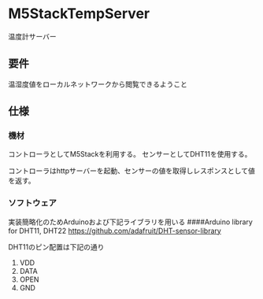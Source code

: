 # M5StackTempServer
温度計サーバー

## 要件
温湿度値をローカルネットワークから閲覧できるようこと

## 仕様
### 機材
コントローラとしてM5Stackを利用する。
センサーとしてDHT11を使用する。

コントローラはhttpサーバーを起動、センサーの値を取得しレスポンスとして値を返す。

### ソフトウェア
実装簡略化のためArduinoおよび下記ライブラリを用いる
####Arduino library for DHT11, DHT22
https://github.com/adafruit/DHT-sensor-library

DHT11のピン配置は下記の通り
1. VDD
1. DATA
1. OPEN
1. GND
